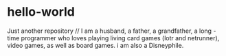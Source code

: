 # hello-world
Just another repository
// I am a husband, a father, a grandfather, 
a long -time programmer who loves playing living card games (lotr and netrunner), video games, as well as board games.
i am also a Disneyphile.
